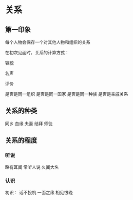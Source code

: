 # 关系

## 第一印象

每个人物会保存一个对其他人物和组织的关系

在初次见面时，关系的计算方式：

容貌

名声

评价

是否是同一组织
是否是同一国家
是否是同一种族
是否是亲戚关系

## 关系的种类

同乡
血缘
夫妻
结拜
师徒

## 关系的程度

### 听说

略有耳闻
常听人说
久闻大名

### 认识

初识：
话不投机
一面之缘
相见恨晚
